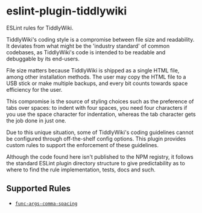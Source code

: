 # eslint-plugin-tiddlywiki

ESLint rules for TiddlyWiki.

TiddlyWiki's coding style is a compromise between file size and readability.
It deviates from what might be the 'industry standard' of common codebases,
as TiddlyWiki's code is intended to be readable and debuggable by its end-users.

File size matters because TiddlyWiki is shipped as a single HTML file, among
other installation methods. The user may copy the HTML file to a USB stick
or make multiple backups, and every bit counts towards space efficiency for the user.

This compromise is the source of styling choices such as the preference of
tabs over spaces: to indent with four spaces, you need four characters if
you use the space character for indentation, whereas the tab character gets
the job done in just one.

Due to this unique situation, some of TiddlyWiki's coding guidelines cannot
be configured through off-the-shelf config options. This plugin provides custom rules
to support the enforcement of these guidelines.

Although the code found here isn't published to the NPM registry, it follows the
standard ESLint plugin directory structure to give predictability as to where to
find the rule implementation, tests, docs and such.

## Supported Rules

* [`func-args-comma-spacing`](./docs/rules/func-args-comma-spacing.md)
